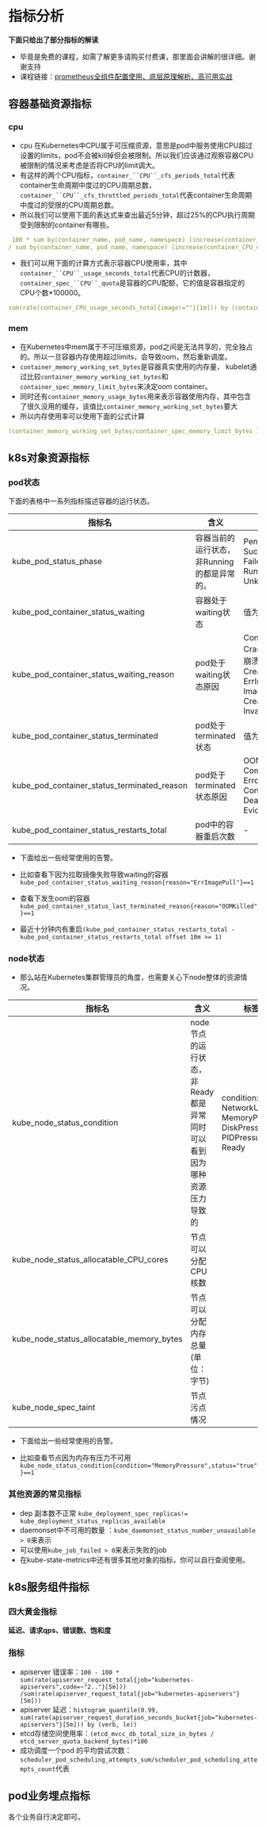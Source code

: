 # 指标分析
**下面只给出了部分指标的解读**
- 毕竟是免费的课程，如需了解更多请购买付费课，那里面会讲解的很详细。谢谢支持
- 课程链接：[prometheus全组件配置使用、底层原理解析、高可用实战](https://ke.qq.com/course/3549215?tuin=361e95b0)

## 容器基础资源指标
### cpu
- cpu 在Kubernetes中CPU属于可压缩资源，意思是pod中服务使用CPU超过设置的limits，pod不会被kill掉但会被限制。所以我们应该通过观察容器CPU被限制的情况来考虑是否将CPU的limit调大。
- 有这样的两个CPU指标，`container_``CPU``_cfs_periods_total`代表 container生命周期中度过的CPU周期总数，`container_``CPU``_cfs_throttled_periods_total`代表container生命周期中度过的受限的CPU周期总数。
- 所以我们可以使用下面的表达式来查出最近5分钟，超过25%的CPU执行周期受到限制的container有哪些。

```yaml
 100 * sum by(container_name, pod_name, namespace) (increase(container_CPU_cfs_throttled_periods_total{container_name!=""}[5m]))
/ sum by(container_name, pod_name, namespace) (increase(container_CPU_cfs_periods_total[5m])) > 25
```
- 我们可以用下面的计算方式表示容器CPU使用率，其中`container_``CPU``_usage_seconds_total`代表CPU的计数器，`container_spec_``CPU``_quota`是容器的CPU配额，它的值是容器指定的CPU个数*100000。

```yaml
sum(rate(container_CPU_usage_seconds_total{image!=""}[1m])) by (container, pod) / (sum(container_spec_CPU_quota{image!=""}/100000) by (container, pod) )* 100
```
### mem
- 在Kubernetes中mem属于不可压缩资源，pod之间是无法共享的，完全独占的。所以一旦容器内存使用超过limits，会导致oom，然后重新调度。
- `container_memory_working_set_bytes`是容器真实使用的内存量， kubelet通过比较`container_memory_working_set_bytes`和`container_spec_memory_limit_bytes`来决定oom container。
- 同时还有`container_memory_usage_bytes`用来表示容器使用内存，其中包含了很久没用的缓存，该值比`container_memory_working_set_bytes`要大
- 所以内存使用率可以使用下面的公式计算

```yaml
(container_memory_working_set_bytes/container_spec_memory_limit_bytes )*100
```

## k8s对象资源指标
### pod状态
下面的表格中一系列指标描述容器的运行状态。

|**指标名**|**含义**|**标签举例**|
| ----  | ----  | ---- | 
|kube_pod_status_phase|容器当前的运行状态，非Running的都是异常的。|Pending<br>Succeeded<br>Failed<br>Running<br>Unknown|
|kube_pod_container_status_waiting|容器处于waiting状态|值为1代表waiting|
|kube_pod_container_status_waiting_reason|pod处于waiting状态原因|ContainerCreating<br>CrashLoopBackOff  pod启动崩溃,再次启动然后再次崩溃<br>CreateContainerConfigError<br>ErrImagePull<br>ImagePullBackOff<br>CreateContainerError<br>InvalidImageName|
|kube_pod_container_status_terminated|pod处于terminated状态|值为1代表terminated|
|kube_pod_container_status_terminated_reason|pod处于terminated状态原因|OOMKilled<br>Completed<br>Error<br>ContainerCannotRun<br>DeadlineExceeded<br>Evicted|
|kube_pod_container_status_restarts_total|pod中的容器重启次数|-|


- 下面给出一些经常使用的告警。
- 比如查看下因为拉取镜像失败导致waiting的容器`kube_pod_container_status_waiting_reason{reason="ErrImagePull"}==1`

- 查看下发生oom的容器`kube_pod_container_status_last_terminated_reason{reason="OOMKilled"}==1`
- 最近十分钟内有重启`(kube_pod_container_status_restarts_total - kube_pod_container_status_restarts_total offset 10m >= 1)`

### node状态
- 那么站在Kubernetes集群管理员的角度，也需要关心下node整体的资源情况。

|**指标名**|**含义**|**标签举例**|
| ----  | ----  | ---- | 
|kube_node_status_condition|node节点的运行状态，非Ready都是异常<br>同时可以看到因为哪种资源压力导致的|condition:<br>NetworkUnavailable<br>MemoryPressure<br>DiskPressure<br>PIDPressure<br>Ready|
|kube_node_status_allocatable_CPU_cores|节点可以分配CPU核数||
|kube_node_status_allocatable_memory_bytes|节点可以分配内存总量(单位：字节)||
|kube_node_spec_taint|节点污点情况||

- 下面给出一些经常使用的告警。

- 比如查看节点因为内存有压力不可用`kube_node_status_condition{condition="MemoryPressure",status="true"}==1`

### 其他资源的常见指标
- dep 副本数不正常 `kube_deployment_spec_replicas!=  kube_deployment_status_replicas_available`
- daemonset中不可用的数量 ：`kube_daemonset_status_number_unavailable > 0`来表示
- 可以使用`kube_job_failed > 0`来表示失败的job
- 在kube-state-metrics中还有很多其他对象的指标，你可以自行查阅使用。

## k8s服务组件指标
### 四大黄金指标
**延迟、请求qps、错误数、饱和度**
### 指标
- apiserver 错误率：`100 - 100 * sum(rate(apiserver_request_total{job="kubernetes-apiservers",code=~"2.."}[5m])) /sum(rate(apiserver_request_total{job="kubernetes-apiservers"}[5m]))`
- apiserver 延迟：`histogram_quantile(0.99, sum(rate(apiserver_request_duration_seconds_bucket{job="kubernetes-apiservers"}[5m])) by (verb, le))`
- etcd存储空间使用率：`(etcd_mvcc_db_total_size_in_bytes / etcd_server_quota_backend_bytes)*100`
- 成功调度一个pod 的平均尝试次数：`scheduler_pod_scheduling_attempts_sum/scheduler_pod_scheduling_attempts_count`代表

## pod业务埋点指标
各个业务自行决定即可。


